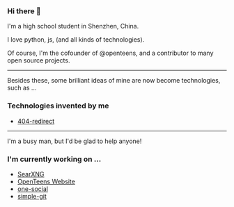 ### Hi there 👋

I'm a high school student in Shenzhen, China.

I love python, js, (and all kinds of technologies).

Of course, I'm the cofounder of @openteens, and a contributor to many open source projects.

---

Besides these, some brilliant ideas of mine are now become technologies, such as ...

### Technologies invented by me
- [404-redirect](https://github.com/berniehuang2008/404-redirect)


---

I'm a busy man, but I'd be glad to help anyone!
### I'm currently working on ...
- [SearXNG](https://github.com/searxng/searxng)
- [OpenTeens Website](https://github.com/openteenscore/openteenscore.github.io)
- [one-social](https://github.com/BernieHuang2008/one-social)
- [simple-git](https://github.com/BernieHuang2008/simple-git)

<!--
**BernieHuang2008/BernieHuang2008** is a ✨ _special_ ✨ repository because its `README.md` (this file) appears on your GitHub profile.

Here are some ideas to get you started:

- 🔭 I’m currently working on ...
- 🌱 I’m currently learning ...
- 👯 I’m looking to collaborate on ...
- 🤔 I’m looking for help with ...
- 💬 Ask me about ...
- 📫 How to reach me: ...
- 😄 Pronouns: ...
- ⚡ Fun fact: ...
-->
